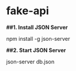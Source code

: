 # fake-api

**##1. Install JSON Server**

npm install -g json-server

**##2. Start JSON Server**

json-server db.json
